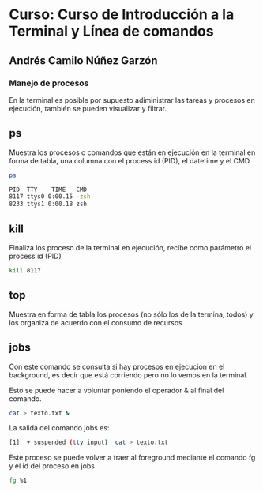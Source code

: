 # Curso: Curso de Introducción a la Terminal y Línea de comandos

## Andrés Camilo Núñez Garzón

### Manejo de procesos

En la terminal es posible por supuesto adiministrar las tareas y procesos en ejecución, también se pueden visualizar y filtrar.

## ps

Muestra los procesos o comandos que están en ejecución en la terminal en forma de tabla, una columna con el process id (PID), el datetime y el CMD

```bash
ps
```

```bash
PID  TTY    TIME   CMD
8117 ttys0 0:00.15 -zsh
8233 ttys1 0:00.18 zsh
```

## kill

Finaliza los proceso de la terminal en ejecución, recibe como parámetro el process id (PID)

```bash
kill 8117
```

## top

Muestra en forma de tabla los procesos (no sólo los de la termina, todos) y los organiza de acuerdo con el consumo de recursos

## jobs

Con este comando se consulta si hay procesos en ejecución en el background, es decir que está corriendo pero no lo vemos en la terminal.

Esto se puede hacer a voluntar poniendo el operador & al final del comando.

```bash
cat > texto.txt &
```

La salida del comando jobs es:

```bash
[1]  + suspended (tty input)  cat > texto.txt
```

Este proceso se puede volver a traer al foreground mediante el comando fg y el id del proceso en jobs

```bash
fg %1
```
